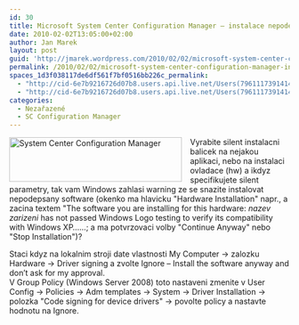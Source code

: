 ```yaml
---
id: 30
title: Microsoft System Center Configuration Manager – instalace nepodepsaného sw
date: 2010-02-02T13:05:00+02:00
author: Jan Marek
layout: post
guid: 'http://jmarek.wordpress.com/2010/02/02/microsoft-system-center-configuration-manager-%e2%80%93-instalace-nepodepsaneho-sw'
permalink: /2010/02/02/microsoft-system-center-configuration-manager-instalace-nepodepsaneho-sw/
spaces_1d3f038117de6df561f7bf0516bb226c_permalink:
  - "http://cid-6e7b9216726d07b8.users.api.live.net/Users(7961117391414167480)/Blogs('6E7B9216726D07B8!242')/Entries('6E7B9216726D07B8!332')?authkey=EpZNAU0huAk%24"
  - "http://cid-6e7b9216726d07b8.users.api.live.net/Users(7961117391414167480)/Blogs('6E7B9216726D07B8!242')/Entries('6E7B9216726D07B8!332')?authkey=EpZNAU0huAk%24"
categories:
  - Nezařazené
  - SC Configuration Manager
---
```

<div id="msgcns!6E7B9216726D07B8!332" class="bvMsg">
  <p>
    <img style="display:inline;margin:0 15px 0 0;" alt="System Center Configuration Manager" align="left" src="http://i.microsoft.com/global/systemcenter/en/us/PublishingImages/SysCnt-ConfigMgr_80.png" width="310" height="80" />Vyrabite silent instalacni balicek na nejakou aplikaci, nebo na instalaci ovladace (hw) a ikdyz specifikujete silent parametry, tak vam Windows zahlasi warning ze se snazite instalovat nepodepsany software (okenko ma hlavicku "Hardware Installation" napr., a zacina textem "The software you are installing for this hardware: <em>nazev zarizeni</em> has not passed Windows Logo testing to verify its compatibility with Windows XP&#8230;&#8230;; a ma potvrzovaci volby "Continue Anyway" nebo "Stop Installation")?
  </p>
  
  <p>
    Staci kdyz na lokalnim stroji date vlastnosti My Computer -> zalozku Hardware -> Driver signing a zvolte Ignore &#8211; Install the software anyway and don&#8217;t ask for my approval.<br />V Group Policy (Windows Server 2008) toto nastaveni zmenite v User Config -> Policies -> Adm templates -> System -> Driver Installation -> polozka "Code signing for device drivers" -> povolte policy a nastavte hodnotu na Ignore.
  </p>
</div>